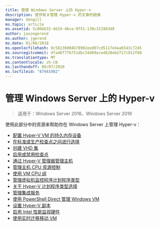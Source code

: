 ```yaml
---
title: 管理 Windows Server 上的 Hyper-v
description: 提供有关管理 Hyper-v 的文章的链接
manager: dongill
ms.topic: article
ms.assetid: 5c06b632-dd19-46ca-9f51-130c321963d8
author: jasongerend
ms.author: jgerend
ms.date: 01/08/2018
ms.openlocfilehash: 8c58236004b78902eed07cd5117e4aa6543c7245
ms.sourcegitcommit: dfa48f77b751dbc34409aced628eb2f17c912f08
ms.translationtype: MT
ms.contentlocale: zh-CN
ms.lasthandoff: 08/07/2020
ms.locfileid: "87941982"
---
```

# <a name="manage-hyper-v-on-windows-server"></a>管理 Windows Server 上的 Hyper-v

>适用于：Windows Server 2016、Windows Server 2019

使用此部分中的资源来帮助你在 Windows Server 上管理 Hyper-v：

- [配置 Hyper-V VM 的持久内存设备](persistent-memory-cmdlets.md)
- [在标准或生产检查点之间进行选择](Choose-between-standard-or-production-checkpoints-in-Hyper-V.md)
- [创建 VHD 集](Create-VHDSet-file.md)
- [启用或禁用检查点](Enable-or-disable-checkpoints-in-Hyper-V.md)
- [通过 Hyper-V 管理器管理主机](Remotely-manage-Hyper-V-hosts.md)
- [管理主机 CPU 资源控制](manage-hyper-v-minroot-2016.md)
- [使用 VM CPU 组](manage-hyper-v-cpugroups.md)
- [管理虚拟机监控程序计划程序类型](manage-hyper-v-scheduler-types.md)
- [关于 Hyper-V 计划程序类型选择](about-hyper-v-scheduler-type-selection.md)
- [管理集成服务](Manage-Hyper-V-integration-services.md)
- [使用 PowerShell Direct 管理 Windows VM](Manage-Windows-virtual-machines-with-powershell-direct.md)
- [设置 Hyper-V 副本](Set-up-Hyper-V-Replica.md)
- [启用 Intel 性能监视硬件](Performance-Monitoring-Hardware.md)
- [使用实时迁移移动 VM](Live-migration-overview.md)
